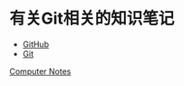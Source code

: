 # 有关Git相关的知识笔记

* [GitHub](github/github.md)
* [Git](git/git.md)

[Computer Notes](../computer_notes.md)